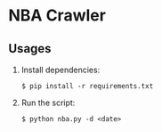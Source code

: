 # NBA Crawler

## Usages

1.  Install dependencies:

    ```
    $ pip install -r requirements.txt
    ```

2. Run the script:

    ```
    $ python nba.py -d <date>
    ```
